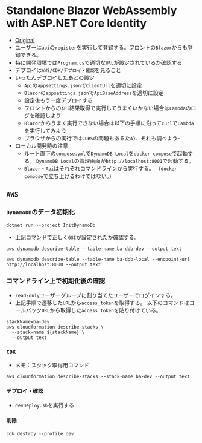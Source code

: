 # Standalone Blazor WebAssembly with ASP.NET Core Identity

- [Original](https://github.com/dotnet/blazor-samples/tree/main/8.0/BlazorWebAssemblyStandaloneWithIdentity)
- ユーザーは`api`の`register`を実行して登録する。フロントの`Blazor`からも登録できる。
- 特に開発環境では`Program.cs`で適切な`URL`が設定されているか確認する
- デプロイは`AWS/CDK/デプロイ・確認`を見ること
- いったんデプロイしたあとの設定
  - `Api`の`appsettings.json`で`ClientUrl`を適切に設定
  - `Blazor`の`appsettings.json`で`ApiBaseAddress`を適切に設定
  - 設定後もう一度デプロイする
  - フロントからの`API`結果取得で実行してうまくいかない場合は`Lambda`のログを確認しよう
  - `Blazor`からうまく実行できない場合は以下の手順に沿って`curl`で`Lambda`を実行してみよう
  - ブラウザからの実行では`CORS`の問題もあるため、それも調べよう- 
- ローカル開発時の注意
  - ルート直下の`compose.yml`で`DynamoDB Local`を`docker compose`で起動する。
    `DynamoDB Local`の管理画面が`http://localhost:8001`で起動する。
  - `Blazor`・`Api`はそれぞれコマンドラインから実行する。
    （`docker compose`で立ち上げるわけではない。）

## `AWS`

### `DynamoDB`のデータ初期化

```shell
dotnet run --project InitDynamoDb
```

- 上記コマンドで正しく`GSI`が設定されたか確認する。

```shell
aws dynamodb describe-table --table-name ba-ddb-dev --output text
```

```shell
aws dynamodb describe-table --table-name ba-ddb-local --endpoint-url http://localhost:8000 --output text
```

### コマンドライン上で初期化後の確認

- `read-only`ユーザーグループに割り当てたユーザーでログインする。
- 上記手順で遷移した`URL`から`access_token`を取得する。
  以下のコマンドはコールバック`URL`から取得した`access_token`を貼り付けている。

```shell
stackName=ba-dev
aws cloudformation describe-stacks \
  --stack-name ${stackName} \
  --output text
```

### `CDK`

- メモ：スタック取得用コマンド

```shell
aws cloudformation describe-stacks --stack-name ba-dev --output text
```

#### デプロイ・確認

- `devDeploy.sh`を実行する

#### 削除

```shell
cdk destroy --profile dev
```
